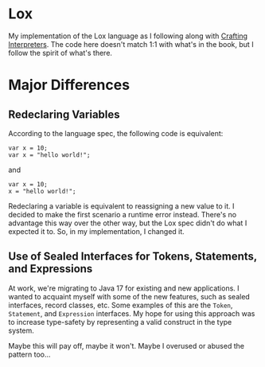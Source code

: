 # Lox

My implementation of the Lox language as I following along with [Crafting Interpreters](https://craftinginterpreters.com/). 
The code here doesn't match 1:1 with what's in the book, but I follow the spirit of what's there.

# Major Differences

## Redeclaring Variables

According to the language spec, the following code is equivalent:

```
var x = 10;
var x = "hello world!";
```

and

```
var x = 10;
x = "hello world!";
```

Redeclaring a variable is equivalent to reassigning a new value to it. I decided to
make the first scenario a runtime error instead. There's no advantage this way over
the other way, but the Lox spec didn't do what I expected it to. So, in my implementation,
I changed it. 

## Use of Sealed Interfaces for Tokens, Statements, and Expressions

At work, we're migrating to Java 17 for existing and new applications. I wanted to 
acquaint myself with some of the new features, such as sealed interfaces, record classes,
etc. Some examples of this are the `Token`, `Statement`, and `Expression` interfaces. My hope
for using this approach was to increase type-safety by representing a valid construct in the
type system.

Maybe this will pay off, maybe it won't. Maybe I overused or abused the pattern too...


